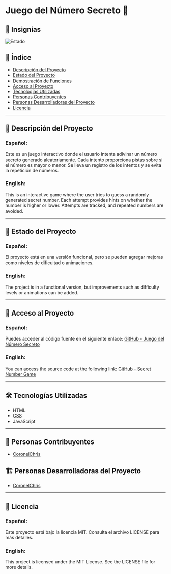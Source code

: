 # Juego del Número Secreto 🎲

## 📌 Insignias
![Estado](https://img.shields.io/badge/Estado-Activo-brightgreen)

## 📑 Índice
- [Descripción del Proyecto](#descripción-del-proyecto)
- [Estado del Proyecto](#estado-del-proyecto)
- [Demostración de Funciones](#demostración-de-funciones)
- [Acceso al Proyecto](#acceso-al-proyecto)
- [Tecnologías Utilizadas](#tecnologías-utilizadas)
- [Personas Contribuyentes](#personas-contribuyentes)
- [Personas Desarrolladoras del Proyecto](#personas-desarrolladoras-del-proyecto)
- [Licencia](#licencia)

---

## 🎯 Descripción del Proyecto

### Español:
Este es un juego interactivo donde el usuario intenta adivinar un número secreto generado aleatoriamente. Cada intento proporciona pistas sobre si el número es mayor o menor. Se lleva un registro de los intentos y se evita la repetición de números.

### English:
This is an interactive game where the user tries to guess a randomly generated secret number. Each attempt provides hints on whether the number is higher or lower. Attempts are tracked, and repeated numbers are avoided.

---

## 🚀 Estado del Proyecto

### Español:
El proyecto está en una versión funcional, pero se pueden agregar mejoras como niveles de dificultad o animaciones.

### English:
The project is in a functional version, but improvements such as difficulty levels or animations can be added.

---

## 🔗 Acceso al Proyecto

### Español:
Puedes acceder al código fuente en el siguiente enlace:
[GitHub - Juego del Número Secreto](https://github.com/CoronelChris/juego-numero-secreto)

### English:
You can access the source code at the following link:
[GitHub - Secret Number Game](https://github.com/CoronelChris/juego-numero-secreto)

---

## 🛠 Tecnologías Utilizadas

- HTML
- CSS
- JavaScript

---

## 👥 Personas Contribuyentes
- [CoronelChris](https://github.com/CoronelChris)

## 🏗 Personas Desarrolladoras del Proyecto
- [CoronelChris](https://github.com/CoronelChris)

---

## 📜 Licencia

### Español:
Este proyecto está bajo la licencia MIT. Consulta el archivo LICENSE para más detalles.

### English:
This project is licensed under the MIT License. See the LICENSE file for more details.

